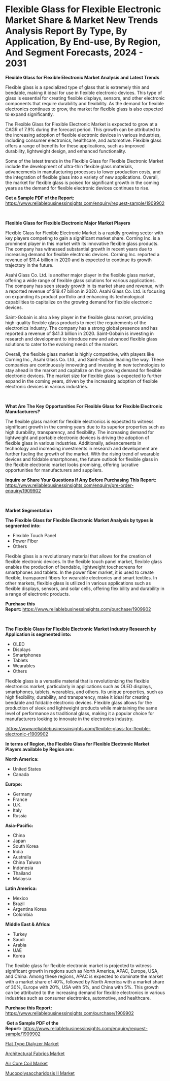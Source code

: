 <p><h1>Flexible Glass for Flexible Electronic Market Share & Market New Trends Analysis Report By Type, By Application, By End-use, By Region, And Segment Forecasts, 2024 - 2031</h1></p><p><strong>Flexible Glass for Flexible Electronic Market Analysis and Latest Trends</strong></p>
<p><p>Flexible glass is a specialized type of glass that is extremely thin and bendable, making it ideal for use in flexible electronic devices. This type of glass is essential for creating flexible displays, sensors, and other electronic components that require durability and flexibility. As the demand for flexible electronics continues to grow, the market for flexible glass is also expected to expand significantly.</p><p>The Flexible Glass for Flexible Electronic Market is expected to grow at a CAGR of 7.9% during the forecast period. This growth can be attributed to the increasing adoption of flexible electronic devices in various industries, including consumer electronics, healthcare, and automotive. Flexible glass offers a range of benefits for these applications, such as improved durability, lightweight design, and enhanced functionality.</p><p>Some of the latest trends in the Flexible Glass for Flexible Electronic Market include the development of ultra-thin flexible glass materials, advancements in manufacturing processes to lower production costs, and the integration of flexible glass into a variety of new applications. Overall, the market for flexible glass is poised for significant growth in the coming years as the demand for flexible electronic devices continues to rise.</p></p>
<p><strong>Get a Sample PDF of the Report:&nbsp;</strong> <a href="https://www.reliablebusinessinsights.com/enquiry/request-sample/1909902">https://www.reliablebusinessinsights.com/enquiry/request-sample/1909902</a></p>
<p>&nbsp;</p>
<p><strong>Flexible Glass for Flexible Electronic Major Market Players</strong></p>
<p><p>Flexible Glass for Flexible Electronic Market is a rapidly growing sector with key players competing to gain a significant market share. Corning Inc. is a prominent player in this market with its innovative flexible glass products. The company has witnessed substantial growth in recent years due to increasing demand for flexible electronic devices. Corning Inc. reported a revenue of $11.4 billion in 2020 and is expected to continue its growth trajectory in the future.</p><p>Asahi Glass Co. Ltd. is another major player in the flexible glass market, offering a wide range of flexible glass solutions for various applications. The company has seen steady growth in its market share and revenue, with a reported revenue of $19.47 billion in 2020. Asahi Glass Co. Ltd. is focusing on expanding its product portfolio and enhancing its technological capabilities to capitalize on the growing demand for flexible electronic devices.</p><p>Saint-Gobain is also a key player in the flexible glass market, providing high-quality flexible glass products to meet the requirements of the electronics industry. The company has a strong global presence and has reported a revenue of $41.3 billion in 2020. Saint-Gobain is investing in research and development to introduce new and advanced flexible glass solutions to cater to the evolving needs of the market.</p><p>Overall, the flexible glass market is highly competitive, with players like Corning Inc., Asahi Glass Co. Ltd., and Saint-Gobain leading the way. These companies are continuously innovating and investing in new technologies to stay ahead in the market and capitalize on the growing demand for flexible electronic devices. The market size for flexible glass is expected to further expand in the coming years, driven by the increasing adoption of flexible electronic devices in various industries.</p></p>
<p>&nbsp;</p>
<p><strong>What Are The Key Opportunities For Flexible Glass for Flexible Electronic Manufacturers?</strong></p>
<p><p>The flexible glass market for flexible electronics is expected to witness significant growth in the coming years due to its superior properties such as high durability, transparency, and flexibility. The increasing demand for lightweight and portable electronic devices is driving the adoption of flexible glass in various industries. Additionally, advancements in technology and increasing investments in research and development are further fueling the growth of the market. With the rising trend of wearable devices and foldable smartphones, the future outlook for flexible glass in the flexible electronic market looks promising, offering lucrative opportunities for manufacturers and suppliers.</p></p>
<p><strong>Inquire or Share Your Questions If Any Before Purchasing This Report:</strong> <a href="https://www.reliablebusinessinsights.com/enquiry/pre-order-enquiry/1909902">https://www.reliablebusinessinsights.com/enquiry/pre-order-enquiry/1909902</a></p>
<p>&nbsp;</p>
<p><strong>Market Segmentation</strong></p>
<p><strong>The Flexible Glass for Flexible Electronic Market Analysis by types is segmented into:</strong></p>
<p><ul><li>Flexible Touch Panel</li><li>Power Fiber</li><li>Others</li></ul></p>
<p><p>Flexible glass is a revolutionary material that allows for the creation of flexible electronic devices. In the flexible touch panel market, flexible glass enables the production of bendable, lightweight touchscreens for smartphones and tablets. In the power fiber market, it is used to create flexible, transparent fibers for wearable electronics and smart textiles. In other markets, flexible glass is utilized in various applications such as flexible displays, sensors, and solar cells, offering flexibility and durability in a range of electronic products.</p></p>
<p><strong>Purchase this Report:&nbsp;</strong><a href="https://www.reliablebusinessinsights.com/purchase/1909902">https://www.reliablebusinessinsights.com/purchase/1909902</a></p>
<p>&nbsp;</p>
<p><strong>The Flexible Glass for Flexible Electronic Market Industry Research by Application is segmented into:</strong></p>
<p><ul><li>OLED</li><li>Displays</li><li>Smartphones</li><li>Tablets</li><li>Wearables</li><li>Others</li></ul></p>
<p><p>Flexible glass is a versatile material that is revolutionizing the flexible electronics market, particularly in applications such as OLED displays, smartphones, tablets, wearables, and others. Its unique properties, such as high flexibility, durability, and transparency, make it ideal for creating bendable and foldable electronic devices. Flexible glass allows for the production of sleek and lightweight products while maintaining the same level of performance as traditional glass, making it a popular choice for manufacturers looking to innovate in the electronics industry.</p></p>
<p><a href="https://www.reliablebusinessinsights.com/flexible-glass-for-flexible-electronic-r1909902">&nbsp;https://www.reliablebusinessinsights.com/flexible-glass-for-flexible-electronic-r1909902</a></p>
<p><strong>In terms of Region, the Flexible Glass for Flexible Electronic Market Players available by Region are:</strong></p>
<p>
    <p> <strong> North America: </strong>
        <ul>
            <li>United States</li>
            <li>Canada</li>
        </ul>
        </p> 
    <p> <strong> Europe: </strong>
        <ul>
            <li>Germany</li>
            <li>France</li>
            <li>U.K.</li>
            <li>Italy</li>
            <li>Russia</li>
        </ul>
        </p> 
    <p> <strong> Asia-Pacific: </strong>
        <ul>
            <li>China</li>
            <li>Japan</li>
            <li>South Korea</li>
            <li>India</li>
            <li>Australia</li>
            <li>China Taiwan</li>
            <li>Indonesia</li>
            <li>Thailand</li>
            <li>Malaysia</li>
        </ul>
        </p> 
    <p> <strong> Latin America: </strong>
        <ul>
            <li>Mexico</li>
            <li>Brazil</li>
            <li>Argentina Korea</li>
            <li>Colombia</li>
        </ul>
        </p> 
    <p> <strong> Middle East & Africa: </strong>
        <ul>
            <li>Turkey</li>
            <li>Saudi</li>
            <li>Arabia</li>
            <li>UAE</li>
            <li>Korea</li>
        </ul>
    </p>
    </p>
<p><p>The flexible glass for flexible electronic market is projected to witness significant growth in regions such as North America, APAC, Europe, USA, and China. Among these regions, APAC is expected to dominate the market with a market share of 40%, followed by North America with a market share of 30%, Europe with 20%, USA with 5%, and China with 5%. This growth can be attributed to the increasing demand for flexible electronics in various industries such as consumer electronics, automotive, and healthcare.</p></p>
<p><strong>Purchase this Report: </strong><a href="https://www.reliablebusinessinsights.com/purchase/1909902">https://www.reliablebusinessinsights.com/purchase/1909902</a></p>
<p>&nbsp;<strong>Get a Sample PDF of the Report:&nbsp;&nbsp;</strong><a href="https://www.reliablebusinessinsights.com/enquiry/request-sample/1909902">https://www.reliablebusinessinsights.com/enquiry/request-sample/1909902</a></p>
<p><strong></strong></p>
<p><p><a href="https://github.com/thereveren80/Market-Research-Report-List-1/blob/main/flat-type-dialyzer-market.md">Flat Type Dialyzer Market</a></p><p><a href="https://medium.com/@clairhane1992/architectural-fabrics-market-report-by-product-type-pvc-ptfe-hdpe-other-end-use-5b7b1a7a0e03">Architectural Fabrics Market</a></p><p><a href="https://medium.com/@scottroberts2661/insights-into-air-core-coil-market-share-and-competitive-landscape-for-period-from-2024-to-2031-adfbf55c5e7b">Air Core Coil Market</a></p><p><a href="https://issuu.com/reportprime-2/docs/mucopolysaccharidosis-ii-market-size-2030.pptx">Mucopolysaccharidosis II Market</a></p></p>